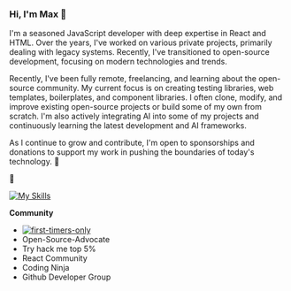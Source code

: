 ### Hi, I'm Max 👋

I'm a seasoned JavaScript developer with deep expertise in React and HTML. Over the years, I've worked on various private projects, primarily dealing with legacy systems. Recently, I've transitioned to open-source development, focusing on modern technologies and trends.

Recently, I've been fully remote, freelancing, and learning about the open-source community. My current focus is on creating testing libraries, web templates, boilerplates, and component libraries. I often clone, modify, and improve existing open-source projects or build some of my own from scratch. I'm also actively integrating AI into some of my projects and continuously learning the latest development and AI frameworks.

As I continue to grow and contribute, I'm open to sponsorships and donations to support my work in pushing the boundaries of today's technology.
👋 

👋 

[![My Skills](https://skillicons.dev/icons?i=html,css,js,react,nextjs,bootstrap,vercel,materialui,netlify,tailwind,ai,ps,cloudflare,bash,codepen,gulp,vscode,discord,twitter,github&perline=12)](https://skillicons.dev)

**Community**
- [![first-timers-only](https://img.shields.io/badge/first--timers--only-friendly-blue.svg?style=flat-square)](https://www.firsttimersonly.com/)
- Open-Source-Advocate
- Try hack me top 5%
- React Community
- Coding Ninja
- Github Developer Group

  




